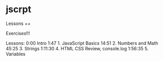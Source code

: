 # jscrpt

Lessons ++

Exercises!!!


Lessons:
0:00 Intro
1:47 1. JavaScript Basics
14:51 2. Numbers and Math
45:25 3. Strings
1:11:30 4. HTML CSS Review, console.log
1:56:35 5. Variables
